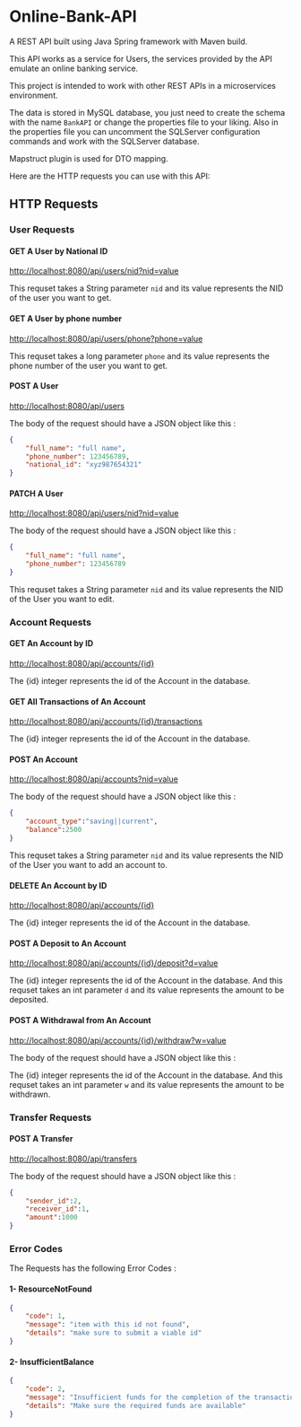 # Online-Bank-API

A REST API built using Java Spring framework with Maven build.

This API works as a service for Users, the services provided by the API emulate an online banking service.

This project is intended to work with other REST APIs in a microservices environment.

The data is stored in MySQL database, you just need to create the schema with the name `BankAPI` or change the properties file to your liking. Also in the properties file you can uncomment the SQLServer configuration commands and work with the SQLServer database.

Mapstruct plugin is used for DTO mapping.

Here are the HTTP requests you can use with this API:

## HTTP Requests

### User Requests

#### GET A User by National ID

<http://localhost:8080/api/users/nid?nid=value>

This requset takes a String parameter `nid` and its value represents the NID of the user you want to get.

#### GET A User by phone number

<http://localhost:8080/api/users/phone?phone=value>

This requset takes a long parameter `phone` and its value represents the phone number of the user you want to get.

#### POST A User

<http://localhost:8080/api/users>

The body of the request should have a JSON object like this :

```JSON
{
    "full_name": "full name",
    "phone_number": 123456789,
    "national_id": "xyz987654321"
}
```

#### PATCH A User

<http://localhost:8080/api/users/nid?nid=value>

The body of the request should have a JSON object like this :

```JSON
{
    "full_name": "full name",
    "phone_number": 123456789
}
```

This requset takes a String parameter `nid` and its value represents the NID of the User you want to edit.

### Account Requests

#### GET An Account by ID

<http://localhost:8080/api/accounts/{id}>

The {id} integer represents the id of the Account in the database.

#### GET All Transactions of An Account

<http://localhost:8080/api/accounts/{id}/transactions>

The {id} integer represents the id of the Account in the database.

#### POST An Account

<http://localhost:8080/api/accounts?nid=value>

The body of the request should have a JSON object like this :

```JSON
{
    "account_type":"saving||current",
    "balance":2500
}
```

This requset takes a String parameter `nid` and its value represents the NID of the User you want to add an account to.

#### DELETE An Account by ID

<http://localhost:8080/api/accounts/{id}>

The {id} integer represents the id of the Account in the database.

#### POST A Deposit to An Account

<http://localhost:8080/api/accounts/{id}/deposit?d=value>

The {id} integer represents the id of the Account in the database. And this requset takes an int parameter `d` and its value represents the amount to be deposited.

#### POST A Withdrawal from An Account

<http://localhost:8080/api/accounts/{id}/withdraw?w=value>

The body of the request should have a JSON object like this :

The {id} integer represents the id of the Account in the database. And this requset takes an int parameter `w` and its value represents the amount to be withdrawn.

### Transfer Requests

#### POST A Transfer

<http://localhost:8080/api/transfers>

The body of the request should have a JSON object like this :

```JSON
{
    "sender_id":2,
    "receiver_id":1,
    "amount":1000
}
```

### Error Codes

The Requests has the following Error Codes :

#### 1- ResourceNotFound

```JSON
{
    "code": 1,
    "message": "item with this id not found",
    "details": "make sure to submit a viable id"
}
```

#### 2- InsufficientBalance

```JSON
{
    "code": 2,
    "message": "Insufficient funds for the completion of the transaction",
    "details": "Make sure the required funds are available"
}
```
